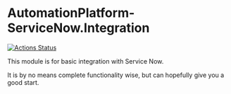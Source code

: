 # AutomationPlatform-ServiceNow.Integration

[![Actions Status](https://github.com/SnowSoftware/AutomationPlatform-ServiceNow.Integration/workflows/Build/badge.svg)](https://github.com/SnowSoftware/AutomationPlatform-ServiceNow.Integration/actions)

This module is for basic integration with Service Now.

It is by no means complete functionality wise, but can hopefully give you a good start.

